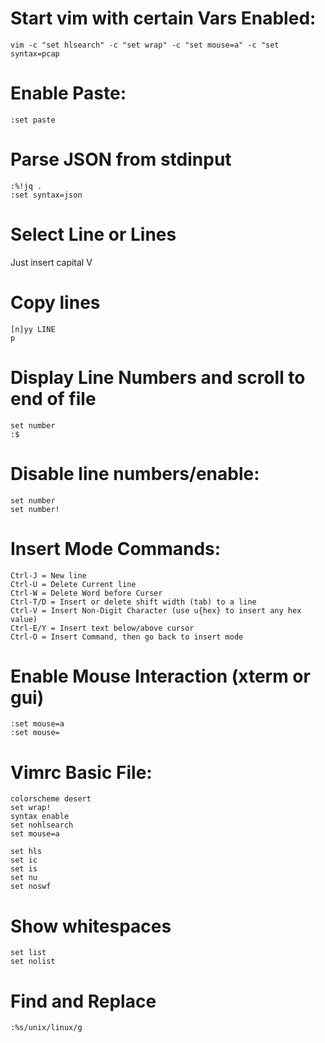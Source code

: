 # Start vim with certain Vars Enabled:

```
vim -c "set hlsearch" -c "set wrap" -c "set mouse=a" -c "set syntax=pcap
```
# Enable Paste:

```
:set paste

```

# Parse JSON from stdinput

``` 
:%!jq .
:set syntax=json
```

# Select Line or Lines
Just insert capital V

# Copy lines

```
[n]yy LINE
p
```

# Display Line Numbers and scroll to end of file
```
set number
:$
```

# Disable line numbers/enable:

```
set number
set number!
```

# Insert Mode Commands:
```
Ctrl-J = New line
Ctrl-U = Delete Current line
Ctrl-W = Delete Word before Curser 
Ctrl-T/D = Insert or delete shift width (tab) to a line
Ctrl-V = Insert Non-Digit Character (use u{hex} to insert any hex value)
Ctrl-E/Y = Insert text below/above cursor
Ctrl-O = Insert Command, then go back to insert mode
```

# Enable Mouse Interaction (xterm or gui)
```
:set mouse=a
:set mouse=
```

# Vimrc Basic File:

```
colorscheme desert
set wrap!
syntax enable
set nohlsearch
set mouse=a
```


```
set hls
set ic
set is
set nu
set noswf
```

# Show whitespaces
```
set list
set nolist
```

# Find and Replace
```
:%s/unix/linux/g
```
